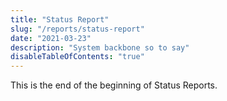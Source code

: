 ```yaml
---
title: "Status Report"
slug: "/reports/status-report"
date: "2021-03-23"
description: "System backbone so to say"
disableTableOfContents: "true"
---
```

This is the end of the beginning of Status Reports.

